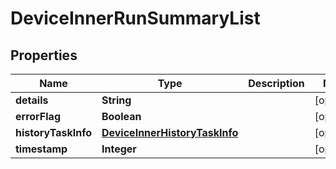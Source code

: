 
# DeviceInnerRunSummaryList

## Properties
Name | Type | Description | Notes
------------ | ------------- | ------------- | -------------
**details** | **String** |  |  [optional]
**errorFlag** | **Boolean** |  |  [optional]
**historyTaskInfo** | [**DeviceInnerHistoryTaskInfo**](DeviceInnerHistoryTaskInfo.md) |  |  [optional]
**timestamp** | **Integer** |  |  [optional]



